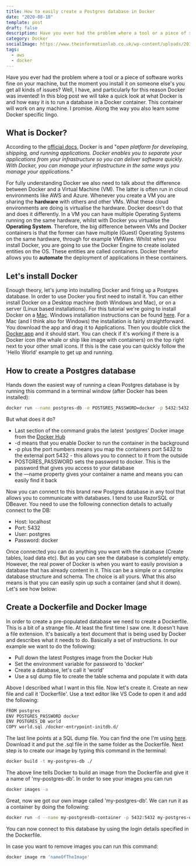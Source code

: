 ```yaml
---
title: How to easily create a Postgres database in Docker
date: "2020-08-18"
template: post
draft: false
description: Have you ever had the problem where a tool or a piece of software works fine on your machine, but the moment you install it on someone else's you get all kinds of issues? Well, I have, and particularly for this reason Docker was invented! In this blog post we will take a quick look at what Docker is and how easy it is to run a database in a Docker container. This container will work on any machine. I promise. Along the way you also learn some Docker specific lingo.
category: Docker
socialImage: https://www.theinformationlab.co.uk/wp-content/uploads/2017/08/alteryx_logo.png
tags:
  - aws
  - docker
---
```


Have you ever had the problem where a tool or a piece of software works fine on your machine, but the moment you install it on someone else's you get all kinds of issues? Well, I have, and particularly for this reason Docker was invented! In this blog post we will take a quick look at what Docker is and how easy it is to run a database in a Docker container. This container will work on any machine. I promise. Along the way you also learn some Docker specific lingo.

## What is Docker?

According to the [official docs](https://docs.docker.com/get-started/overview/), Docker is and "_open platform for developing, shipping, and running applications. Docker enables you to separate your applications from your infrastructure so you can deliver software quickly. With Docker, you can manage your infrastructure in the same ways you manage your applications._"

For fully understanding Docker we also need to talk about the difference between Docker and a Virtual Machine (VM). The latter is often run in cloud environments like AWS and Azure. Whenever you create a VM you are sharing the **hardware** with others and other VMs. What these cloud environments are doing is virtualise the hardware. Docker doesn't do that and does it differently. In a VM you can have multiple Operating Systems running on the same hardware, whilst with Docker you virtualise the **Operating System**. Therefore, the big difference between VMs and Docker containers is that the former can have multiple (Guest) Operating Systems on the same hardware, through for example VMWare. Whilst when you install Docker, you are going to use the Docker Engine to create isolated entities on the OS. These entities are called containers. Docker therefor allows you to **automate** the deployment of applications in these containers.

## Let's install Docker

Enough theory, let's jump into installing Docker and firing up a Postgres database. In order to use Docker you first need to install it. You can either install Docker on a Desktop machine (both Windows and Mac), or on a server (Linux based installations). For this tutorial we're going to install Docker on a [Mac](https://docs.docker.com/docker-for-mac/install/). Windows installation instructions can be found [here](https://docs.docker.com/docker-for-windows/install/). For a Mac (and I think also for Windows) the installation is fairly straightforward. You download the app and drag it to Applications. Then you double click the [Docker.app](http://docker.app) and it should start. You can check if it's working if there is a Docker icon (the whale or ship like image with containers) on the top right next to your other small icons. If this is the case you can quickly follow the 'Hello World' example to get up and running.

## How to create a Postgres database

Hands down the easiest way of running a clean Postgres database is by running this command in a terminal window (after Docker has been installed):

```bash
docker run --name postgres-db -e POSTGRES_PASSWORD=docker -p 5432:5432 -d postgres
```

But what does it do?

- Last section of the command grabs the latest 'postgres' Docker image from the [Docker Hub](https://hub.docker.com/_/postgres)
- -d means that you enable Docker to run the container in the background
- -p plus the port numbers means you map the containers port 5432 to the external port 5432 - this allows you to connect to it from the outside
- POSTGRES_PASSWORD sets the password to docker. This is the password that gives you access to your database
- the —name property gives your container a name and means you can easily find it back

Now you can connect to this brand new Postgres database in any tool that allows you to communicate with databases. I tend to use RazorSQL or DBeaver. You need to use the following connection details to actually connect to the DB:

- Host: localhost
- Port: 5432
- User: postgres
- Password: docker

Once connected you can do anything you want with the database (Create tables, load data etc). But as you can see the database is completely empty. However, the real power of Docker is when you want to easily provision a database that has already content in it. This can be a simple or a complex database structure and schema. The choice is all yours. What this also means is that you can easily spin up such a container (and shut it down). Let's see how below:

## Create a Dockerfile and Docker Image

In order to create a pre-populated database we need to create a Dockerfile. This is a bit of a strange file. At least the first time I saw one. It doesn't have a file extension. It's basically a text document that is being used by Docker and describes what it needs to do. Basically a set of instructions. In our example we want to do the following:

- Pull down the latest Postgres image from the Docker Hub
- Set the environment variable for password to 'docker'
- Create a database, let's call it 'world'
- Use a sql dump file to create the table schema and populate it with data

Above I described what I want in this file. Now let's create it. Create an new file and call it 'Dockerfile'. Use a text editor like VS Code to open it and add the following:

```bash
FROM postgres
ENV POSTGRES_PASSWORD docker
ENV POSTGRES_DB world
COPY world.sql /docker-entrypoint-initdb.d/
```

The last line points at a SQL dump file. You can find the one I'm using [here](https://www.postgresql.org/ftp/projects/pgFoundry/dbsamples/world/dbsamples-0.1/). Download it and put the .sql file in the same folder as the Dockerfile. Next step is to create our image by typing this command in the terminal:

```bash
docker build -t my-postgres-db ./
```

The above line tells Docker to build an image from the Dockerfile and give it a name of 'my-postgres-db'. In order to see your images you can run

```bash
docker images -a
```

Great, now we got our own image called 'my-postgres-db'. We can run it as a container by doing the following:

```bash
docker run -d --name my-postgresdb-container -p 5432:5432 my-postgres-db
```

You can now connect to this database by using the login details specified in the Dockerfile.

In case you want to remove images you can run this command:

```bash
docker image rm 'nameOfTheImage'
```
